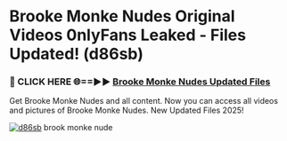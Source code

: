 # Brooke Monke Nudes Original Videos 0nlyFans Leaked - Files Updated! (d86sb)

<h3>🔴 CLICK HERE 🌐==►► <a href="https://tinyurl.com/yrmya6cz" rel="nofollow">Brooke Monke Nudes Updated Files</a></h3>

Get Brooke Monke Nudes and all content. Now you can access all videos and pictures of Brooke Monke Nudes. New Updated Files 2025!

[![d86sb](https://i.imgur.com/FMdXYCs.gif)](https://tinyurl.com/yrmya6cz)
brook monke nude